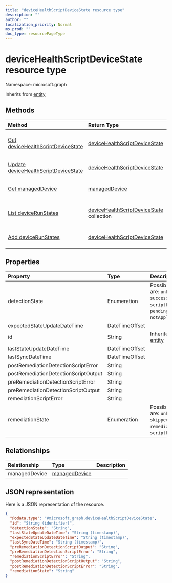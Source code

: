 ```yaml
---
title: "deviceHealthScriptDeviceState resource type"
description: ""
author: ""
localization_priority: Normal
ms.prod: ""
doc_type: resourcePageType
---
```


# deviceHealthScriptDeviceState resource type


Namespace: microsoft.graph




Inherits from [entity](../resources/entity.md)

## Methods
|Method|Return Type|Description|
|:---|:---|:---|
|[Get deviceHealthScriptDeviceState](../api/devicehealthscriptdevicestate-get.md)|[deviceHealthScriptDeviceState](../resources/devicehealthscriptdevicestate.md)|Read properties and relationships of the [deviceHealthScriptDeviceState](../resources/devicehealthscriptdevicestate.md) object.|
|[Update deviceHealthScriptDeviceState](../api/devicehealthscriptdevicestate-update.md)|[deviceHealthScriptDeviceState](../resources/devicehealthscriptdevicestate.md)|Update the properties of a [deviceHealthScriptDeviceState](../resources/devicehealthscriptdevicestate.md) object.|
|[Get managedDevice](../api/manageddevice-get.md)|[managedDevice](../resources/manageddevice.md)|Read properties and relationships of the [managedDevice](../resources/manageddevice.md) object.|
|[List deviceRunStates](../api/devicehealthscript-list-devicerunstates.md)|[deviceHealthScriptDeviceState](../resources/devicehealthscriptdevicestate.md) collection|Get the deviceHealthScriptDeviceStates from the deviceRunStates navigation property.|
|[Add deviceRunStates](../api/devicehealthscript-post-devicerunstates.md)|[deviceHealthScriptDeviceState](../resources/devicehealthscriptdevicestate.md)|Add deviceRunStates by posting to the deviceRunStates collection.|

## Properties
|Property|Type|Description|
|:---|:---|:---|
|detectionState|Enumeration| Possible values are: `unknown`, `success`, `fail`, `scriptError`, `pending`, `notApplicable`.|
|expectedStateUpdateDateTime|DateTimeOffset||
|id|String| Inherited from [entity](../resources/entity.md)|
|lastStateUpdateDateTime|DateTimeOffset||
|lastSyncDateTime|DateTimeOffset||
|postRemediationDetectionScriptError|String||
|postRemediationDetectionScriptOutput|String||
|preRemediationDetectionScriptError|String||
|preRemediationDetectionScriptOutput|String||
|remediationScriptError|String||
|remediationState|Enumeration| Possible values are: `unknown`, `skipped`, `success`, `remediationFailed`, `scriptError`.|

## Relationships
|Relationship|Type|Description|
|:---|:---|:---|
|managedDevice|[managedDevice](../resources/manageddevice.md)||

## JSON representation
Here is a JSON representation of the resource.
<!-- {
  "blockType": "resource",
  "keyProperty": "id",
  "@odata.type": "microsoft.graph.deviceHealthScriptDeviceState",
  "baseType": "microsoft.graph.entity",
  "openType": false
}
-->
``` json
{
  "@odata.type": "#microsoft.graph.deviceHealthScriptDeviceState",
  "id": "String (identifier)",
  "detectionState": "String",
  "lastStateUpdateDateTime": "String (timestamp)",
  "expectedStateUpdateDateTime": "String (timestamp)",
  "lastSyncDateTime": "String (timestamp)",
  "preRemediationDetectionScriptOutput": "String",
  "preRemediationDetectionScriptError": "String",
  "remediationScriptError": "String",
  "postRemediationDetectionScriptOutput": "String",
  "postRemediationDetectionScriptError": "String",
  "remediationState": "String"
}
```


